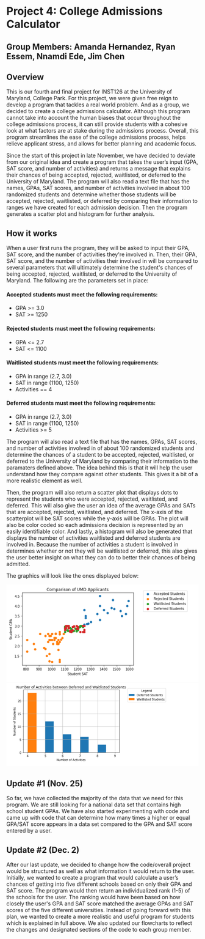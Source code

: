 # Project 4: College Admissions Calculator
## Group Members: Amanda Hernandez, Ryan Essem, Nnamdi Ede, Jim Chen
## Overview

This is our fourth and final project for INST126 at the University of Maryland, College Park. For this project, we were given free reign to develop a program that tackles a real world problem. And as a group, we decided to create a college admissions calculator. Although this program cannot take into account the human biases that occur throughout the college admissions process, it can still provide students with a cohesive look at what factors are at stake during the admissions process. Overall, this program streamlines the ease of the college admissions process, helps relieve applicant stress, and allows for better planning and academic focus. 

Since the start of this project in late November, we have decided to deviate from our original idea and create a program that takes the user’s input (GPA, SAT score, and number of activities) and returns a message that explains their chances of being accepted, rejected, waitlisted, or deferred to the University of Maryland. The program will also read a text file that has the names, GPAs, SAT scores, and number of activities involved in about 100 randomized students and determine whether those students will be accepted, rejected, waitlisted, or deferred by comparing their information to ranges we have created for each admission decision. Then the program generates a scatter plot and histogram for further analysis. 

## How it works

When a user first runs the program, they will be asked to input their GPA, SAT score, and the number of activities they're involved in. Then, their GPA, SAT score, and the number of activities their involved in will be compared to several parameters that will ultimately determine the student's chances of being accepted, rejected, waitlisted, or deferred to the University of Maryland. The following are the parameters set in place: 

#### Accepted students must meet the following requirements: 
* GPA >= 3.0
* SAT >= 1250

#### Rejected students must meet the following requirements:
* GPA <= 2.7
* SAT <= 1100

#### Waitlisted students must meet the following requirements: 
* GPA in range (2.7, 3.0)
* SAT in range (1100, 1250)
* Activities == 4

#### Deferred students must meet the following requirements:
* GPA in range (2.7, 3.0)
* SAT in range (1100, 1250)
* Activities >= 5

The program will also read a text file that has the names, GPAs, SAT scores, and number of activities involved in of about 100 randomized students and determine the chances of a student to be accepted, rejected, waitlisted, or deferred to the University of Maryland by comparing their information to the paramaters defined above. The idea behind this is that it will help the user understand how they compare against other students. This gives it a bit of a more realistic element as well.

Then, the program will also return a scatter plot that displays dots to represent the students who were accepted, rejected, waitlisted, and deferred. This will also give the user an idea of the average GPAs and SATs that are accepted, rejected, waitlisted, and deferred. The x-axis of the scatterplot will be SAT scores while the y-axis will be GPAs. The plot will also be color coded so each admissions decision is represented by an easily identifiable color. And lastly, a histogram will also be generated that displays the number of activities waitlisted and deferred students are involved in. Because the number of activities a student is involved in determines whether or not they will be waitlisted or deferred, this also gives the user better insight on what they can do to better their chances of being admitted.

The graphics will look like the ones displayed below: 

![](Images/Scatter%20plot.png)
![](Images/Histogram.png)

## Update #1 (Nov. 25)

So far, we have collected the majority of the data that we need for this program. We are still looking for a national data set that contains high school student GPAs. We have also started experimenting with code and came up with code that can determine how many times a higher or equal GPA/SAT score appears in a data set compared to the GPA and SAT score entered by a user.

## Update #2 (Dec. 2)

After our last update, we decided to change how the code/overall project would be structured as well as what information it would return to the user. Initially, we wanted to create a program that would calculate a user’s chances of getting into five different schools based on only their GPA and SAT score. The program would then return an individualized rank (1-5) of the schools for the user. The ranking would have been based on how closely the user's GPA and SAT score matched the average GPAs and SAT scores of the five different universities. Instead of going forward with this plan, we wanted to create a more realistic and useful program for students which is explained in full above. We also updated our flowcharts to reflect the changes and designated sections of the code to each group member. 
